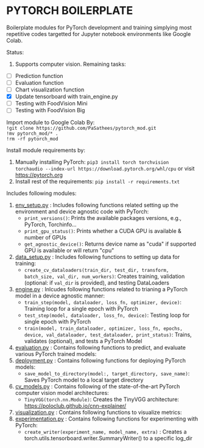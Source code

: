 # PYTORCH BOILERPLATE

Boilerplate modules for PyTorch development and training simplying most repetitive codes targetted for Jupyter notebook environments like Google Colab.

Status:
1. Supports computer vision. Remaining tasks:
- [ ] Prediction function
- [ ] Evaluation function
- [ ] Chart visualization function
- [x] Update tensorboard with train_engine.py
- [ ] Testing with FoodVision Mini
- [ ] Testing with FoodVision Big

Import module to Google Colab By:
<br>`!git clone https://github.com/PaSathees/pytorch_mod.git`
<br>`!mv pytorch_mod/* .`
<br>`!rm -rf pytorch_mod`

Install module requirements by:
1. Manually installing PyTorch: 
`pip3 install torch torchvision torchaudio --index-url https://download.pytorch.org/whl/cpu`
or visit https://pytorch.org
2. Install rest of the requirements: `pip install -r requirements.txt`

Includes following modules:
1. [env_setup.py](env_setup.py) : Includes following functions related setting up the environment and device agnostic code with PyTorch: 
   - `print_versions()`: Prints the available packages versions, e.g., PyTorch, Torchinfo...
   - `print_gpu_status()`: Prints whether a CUDA GPU is available & number of GPUs
   - `get_agnostic_device()`: Returns device name as "cuda" if supported GPU is available or will return "cpu"
2. [data_setup.py](data_setup.py) : Includes following functions to setting up data for training:
   - `create_cv_dataloaders(train_dir, test_dir, transform, batch_size, val_dir, num_workers)`: Creates training, validation (optional: if `val_dir` is provided), and testing DataLoaders
3. [engine.py](engine.py) : Inlcudes following functions related to trianing a PyTorch model in a device agnostic manner:
   - `train_step(model, dataloader, loss_fn, optimizer, device)`: Training loop for a single epoch with PyTorch
   - `test_step(model, dataloader, loss_fn, device)`: Testing loop for single epoch with PyTorch
   - `train(model, train_dataloader, optimizer, loss_fn, epochs, device, val_dataloader, test_dataloader, print_status)`: Trains, validates (optional), and tests a PyTorch Model
4. [evaluation.py](evaluation.py) : Contains following functions to predict, and evaluate various PyTorch trained models: 
5. [deployment.py](deployment.py) : Contains following functions for deploying PyTorch models:
   - `save_model_to_directory(model:, target_directory, save_name)`: Saves PyTorch model to a local target directory
6. [cv_models.py](cv_models.py) : Contains following of the state-of-the-art PyTorch computer vision model architectures:
   - `TinyVGG(torch.nn.Module)`: Creates the TinyVGG architecture: https://poloclub.github.io/cnn-explainer/
7. [visualization.py](visualization.py) : Contains following functions to visualize metrics:
8. [experimentation.py](experimentation.py) : Contains following functions for experimenting with PyTorch:
   - `create_writer(experiment_name, model_name, extra)` : Creates a torch.utils.tensorboard.writer.SummaryWriter() to a specific log_dir